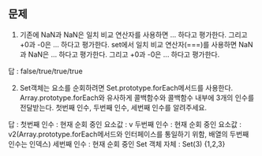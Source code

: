 ## 문제

1.  기존에 NaN과 NaN은 일치 비교 연산자를 사용하면 ... 하다고 평가한다.
    그리고 +0과 -0은 ... 하다고 평가한다.
    set에서 일치 비교 연산자(===)를 사용하면 NaN과 NaN은 ... 하다고 평가한다.
    그리고 +0과 -0은 ... 하다고 평가한다.

답 : false/true/true/true

2. Set객체는 요소를 순회하려면 Set.prototype.forEach메서드를 사용한다.
   Array.prototype.forEach와 유사하게 콜백함수와 콜백함수 내부에 3개의 인수를 전달받는다.
   첫번째 인수, 두번째 인수, 세번째 인수를 알려주세요.

답 :
첫번째 인수 : 현재 순회 중인 요소값 : v
두번째 인수 : 현재 순회 중인 요소값 : v2(Array.prototype.forEach메서드와 인터페이스를 통일하기 위함, 배열의 두번째 인수는 인덱스)
세번째 인수 : 현재 순회 중인 Set 객체 자체 : Set(3) {1,2,3}
